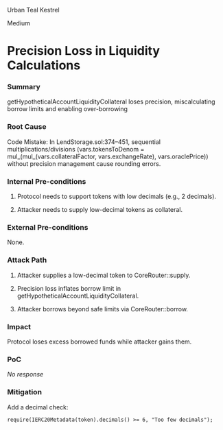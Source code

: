 Urban Teal Kestrel

Medium

# Precision Loss in Liquidity Calculations

### Summary

getHypotheticalAccountLiquidityCollateral loses precision, miscalculating borrow limits and enabling over-borrowing

### Root Cause

Code Mistake: In LendStorage.sol:374–451, sequential multiplications/divisions (vars.tokensToDenom = mul_(mul_(vars.collateralFactor, vars.exchangeRate), vars.oraclePrice)) without precision management cause rounding errors.

### Internal Pre-conditions

1. Protocol needs to support tokens with low decimals (e.g., 2 decimals).

2. Attacker needs to supply low-decimal tokens as collateral.

### External Pre-conditions

None.

### Attack Path

1. Attacker supplies a low-decimal token to CoreRouter::supply.

2. Precision loss inflates borrow limit in getHypotheticalAccountLiquidityCollateral.

3. Attacker borrows beyond safe limits via CoreRouter::borrow.

### Impact

Protocol loses excess borrowed funds while attacker gains them.

### PoC

_No response_

### Mitigation

Add a decimal check:

```solidity
require(IERC20Metadata(token).decimals() >= 6, "Too few decimals");
```